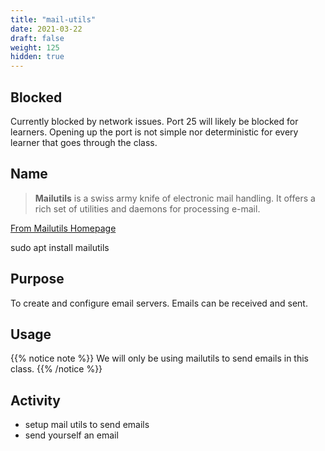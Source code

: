 ```yaml
---
title: "mail-utils"
date: 2021-03-22
draft: false
weight: 125
hidden: true
---
```


## Blocked
Currently blocked by network issues. Port 25 will likely be blocked for learners. Opening up the port is not simple nor deterministic for every learner that goes through the class.

## Name

> **Mailutils** is a swiss army knife of electronic mail handling. It offers a rich set of utilities and daemons for processing e-mail.

[From Mailutils Homepage](https://mailutils.org/)

sudo apt install mailutils

## Purpose

To create and configure email servers. Emails can be received and sent.

## Usage

{{% notice note %}}
We will only be using mailutils to send emails in this class.
{{% /notice %}}

## Activity

- setup mail utils to send emails
- send yourself an email